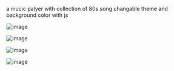 a mucic palyer with collection of 80s song
changable theme and background color with js

![image](https://github.com/Amirhossein-Mirzaei23/music-player/assets/139608937/41c3e92e-6359-478e-83e2-1410989cd47a)

![image](https://github.com/Amirhossein-Mirzaei23/music-player/assets/139608937/de2a2a1c-e5a2-41e9-ad2e-5d8b13c47c3b)

![image](https://github.com/Amirhossein-Mirzaei23/music-player/assets/139608937/39773358-3311-4356-9350-8429f06a3e69)

![image](https://github.com/Amirhossein-Mirzaei23/music-player/assets/139608937/b06f3b21-4f37-4218-809b-7a19cf48145e)
